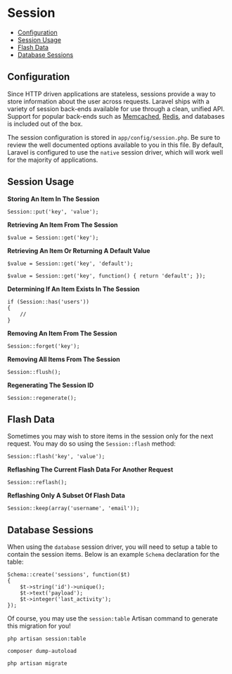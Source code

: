 # Session

- [Configuration](#configuration)
- [Session Usage](#session-usage)
- [Flash Data](#flash-data)
- [Database Sessions](#database-sessions)

<a name="configuration"></a>
## Configuration

Since HTTP driven applications are stateless, sessions provide a way to store information about the user across requests. Laravel ships with a variety of session back-ends available for use through a clean, unified API. Support for popular back-ends such as [Memcached](http://memcached.org), [Redis](http://redis.io), and databases is included out of the box.

The session configuration is stored in `app/config/session.php`. Be sure to review the well documented options available to you in this file. By default, Laravel is configured to use the `native` session driver, which will work well for the majority of applications.

<a name="session-usage"></a>
## Session Usage

**Storing An Item In The Session**

	Session::put('key', 'value');

**Retrieving An Item From The Session**

	$value = Session::get('key');

**Retrieving An Item Or Returning A Default Value**

	$value = Session::get('key', 'default');

	$value = Session::get('key', function() { return 'default'; });

**Determining If An Item Exists In The Session**

	if (Session::has('users'))
	{
		//
	}

**Removing An Item From The Session**

	Session::forget('key');

**Removing All Items From The Session**

	Session::flush();

**Regenerating The Session ID**

	Session::regenerate();

<a name="flash-data"></a>
## Flash Data

Sometimes you may wish to store items in the session only for the next request. You may do so using the `Session::flash` method:

	Session::flash('key', 'value');

**Reflashing The Current Flash Data For Another Request**

	Session::reflash();

**Reflashing Only A Subset Of Flash Data**

	Session::keep(array('username', 'email'));

<a name="database-sessions"></a>
## Database Sessions

When using the `database` session driver, you will need to setup a table to contain the session items. Below is an example `Schema` declaration for the table:

	Schema::create('sessions', function($t)
	{
		$t->string('id')->unique();
		$t->text('payload');
		$t->integer('last_activity');
	});

Of course, you may use the `session:table` Artisan command to generate this migration for you!

	php artisan session:table

	composer dump-autoload

	php artisan migrate